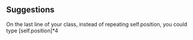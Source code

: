 ## Suggestions
On the last line of your class, instead of repeating self.position, you could type [self.position]*4
